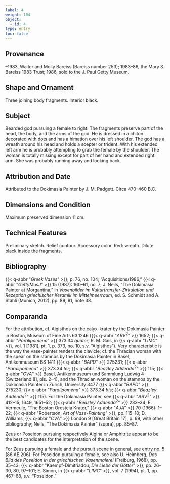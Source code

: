 ```yaml
---
label: 4
weight: 104
object:
  - id: 4
type: entry
toc: false
---
```

## Provenance

–1983, Walter and Molly Bareiss (Bareiss number 253); 1983–86, the Mary S. Bareiss 1983 Trust; 1986, sold to the J. Paul Getty Museum.

## Shape and Ornament

Three joining body fragments. Interior black.

## Subject

Bearded god pursuing a female to right. The fragments preserve part of the head, the body, and the arms of the god. He is dressed in a chiton decorated with dots and has a himation over his left shoulder. The god has a wreath around his head and holds a scepter or trident. With his extended left arm he is probably attempting to grab the female by the shoulder. The woman is totally missing except for part of her hand and extended right arm. She was probably running away and looking back.

## Attribution and Date

Attributed to the Dokimasia Painter by J. M. Padgett. Circa 470–460 B.C.

## Dimensions and Condition

Maximum preserved dimension 11 cm.

## Technical Features

Preliminary sketch. Relief contour. Accessory color. Red: wreath. Dilute black inside the fragments.

## Bibliography

{{< q-abbr "*Greek Vases*" >}}, p. 76, no. 104; “Acquisitions/1986,” {{< q-abbr "*GettyMusJ*" >}} 15 (1987): 160–61, no. 7; J. Neils, “The Dokimasia Painter at Morgantina,” in *Vasenbilder im Kulturtransfer-Zirkulation und Rezeption griechischer Keramik im Mittelmeerraum*, ed. S. Schmidt and A. Stähli (Munich, 2012), pp. 89, 91, note 38.

## Comparanda

For the attribution, cf. Aigisthos on the calyx-krater by the Dokimasia Painter in Boston, Museum of Fine Arts 63.1246 ({{< q-abbr "*ARV*<sup>2</sup>" >}} 1652; {{< q-abbr "*Paralipomena*" >}} 373.34 *quater*; R. M. Gais, in {{< q-abbr "*LIMC*" >}}, vol. 1 [1981], pt. 1, p. 373, no. 10, s.v. “Aigisthos”). Very characteristic is the way the vase-painter renders the clavicle; cf. the Thracian woman with the spear on the stamnos by the Dokimasia Painter in Basel, Antikenmuseum BS 1411 ({{< q-abbr "*BAPD*" >}} 275231; {{< q-abbr "*Paralipomena*" >}} 373.34 *ter*; {{< q-abbr "*Beazley Addenda*<sup>2</sup>" >}} 115; {{< q-abbr "*CVA*" >}} Basel, Antikenmuseum und Sammlung Ludwig 4 [Switzerland 8], pls. 2–4), and the Thracian woman on the stamnos by the Dokimasia Painter in Zurich, University 3477 ({{< q-abbr "*BAPD*" >}} 275230; {{< q-abbr "*Paralipomena*" >}} 373.34 *bis*; {{< q-abbr "*Beazley Addenda*<sup>2</sup>" >}} 115). For the Dokimasia Painter, see {{< q-abbr "*ARV*<sup>2</sup>" >}} 412–15, 1649, 1651–52; {{< q-abbr "*Beazley Addenda*<sup>2</sup>" >}} 233–34; E. Vermeule, “The Boston Oresteia Krater,” {{< q-abbr "*AJA*" >}} 70 (1966): 1–22; {{< q-abbr "Robertson, *Art of Vase-Painting*" >}}, pp. 115–18; D. Williams, {{< q-abbr "*CVA*" >}} London 9 [Great Britain 17], p. 69, with other bibliography; Neils, “The Dokimasia Painter” (supra), pp. 85–87.

Zeus or Poseidon pursuing respectively Aigina or Amphitrite appear to be the best candidates for the interpretation of the scene.

For Zeus pursuing a female and the pursuit scene in general, see [entry no. 5](/catalogue/5/) (86.AE.206). For Poseidon pursuing a female, see also U. Heimberg, *Das Bild des Poseidon in der griechischen Vasenmalerei* (Freiburg, 1968), pp. 35–43; {{< q-abbr "Kaempf-Dimitriadou, *Die Liebe der Götter*" >}}, pp. 26–30, 80, 97–101; E. Simon, in {{< q-abbr "*LIMC*" >}}, vol. 7 (1994), pt. 1, pp. 467–68, s.v. “Poseidon.”
